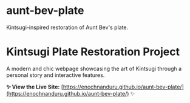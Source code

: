 # aunt-bev-plate
Kintsugi-inspired restoration of Aunt Bev's plate.
# Kintsugi Plate Restoration Project

A modern and chic webpage showcasing the art of Kintsugi through a personal story and interactive features.

**✨ View the Live Site:** [https://enochnanduru.github.io/aunt-bev-plate/](https://enochnanduru.github.io/aunt-bev-plate/) ✨
